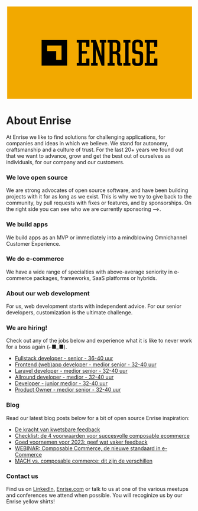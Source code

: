 <p align="center"><a href="https://enrise.com" target="_blank"><img src="https://github.com/enrise/.github/blob/master/images/logo.png?raw=true"></a></p>

# About Enrise

At Enrise we like to find solutions for challenging applications, for companies and ideas in which we believe. We stand for autonomy, craftsmanship and a culture of trust. For the last 20+ years we found out that we want to advance, grow and get the best out of ourselves as individuals, for our company and our customers.

### We love open source

We are strong advocates of open source software, and have been building projects with it for as long as we exist.
This is why we try to give back to the community, by pull requests with fixes or features, and by sponsorships.
On the right side you can see who we are currently sponsoring -->.

### We build apps
We build apps as an MVP or immediately into a mindblowing Omnichannel Customer Experience.

### We do e-commerce
We have a wide range of specialties with above-average seniority in e-commerce packages, frameworks, SaaS platforms or hybrids.

### About our web development
For us, web development starts with independent advice. For our senior developers, customization is the ultimate challenge.

### We are hiring!

Check out any of the jobs below and experience what it is like to never work for a boss again (⌐■_■).

<!-- JOB-LIST:START -->
- [Fullstack developer - senior - 36-40 uur](https://jobs.enrise.com/fullstack-developer-team-enigma)
- [Frontend &lpar;web&rpar;app developer - medior senior - 32-40 uur](https://jobs.enrise.com/frontend-app-developer)
- [Laravel developer - medior senior - 32-40 uur](https://jobs.enrise.com/laravel-developer-2)
- [Allround developer - medior - 32-40 uur](https://jobs.enrise.com/fullstack-developer)
- [Developer - junior medior - 32-40 uur](https://jobs.enrise.com/developer-team-craft)
- [Product Owner - medior  senior - 32-40 uur](https://jobs.enrise.com/product-owner-team-phoenix)
<!-- JOB-LIST:END -->

### Blog

Read our latest blog posts below for a bit of open source Enrise inspiration:

<!-- POST-LIST:START -->
- [De kracht van kwetsbare feedback](https://enrise.com/2023/01/de-kracht-van-kwetsbare-feedback/)
- [Checklist: de 4 voorwaarden voor succesvolle composable ecommerce](https://enrise.com/2023/01/checklist-de-4-voorwaarden-voor-succesvolle-composable-ecommerce/)
- [Goed voornemen voor 2023: geef wat vaker feedback](https://enrise.com/2022/12/goed-voornemen-voor-2023-geef-wat-vaker-feedback/)
- [WEBINAR: Composable Commerce, de nieuwe standaard in e-Commerce](https://enrise.com/2022/12/webinar-composable-commerce/)
- [MACH vs. composable commerce: dit zijn de verschillen](https://enrise.com/2022/12/mach-vs-composable-commerce-dit-zijn-de-verschillen/)
<!-- POST-LIST:END -->

### Contact us

Find us on <a href="https://www.linkedin.com/company/enrise/" target="_blank">LinkedIn</a>, <a href="https://enrise.com" target="_blank">Enrise.com</a> or talk to us at one of the various meetups and conferences we attend when possible. You will recoginize us by our Enrise yellow shirts!
